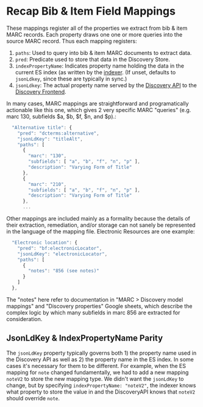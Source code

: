 # Recap Bib & Item Field Mappings

These mappings register all of the properties we extract from bib & item MARC records. Each property draws one one or more queries into the source MARC record. Thus each mapping registers:
 1. `paths`: Used to query into bib & item MARC documents to extract data.
 2. `pred`: Predicate used to store that data in the Discovery Store.
 3. `indexPropertyName`: Indicates property name holding the data in the current ES index (as written by the [indexer](https://github.com/nypl-discovery/discovery-api-indexer). (If unset, defaults to `jsonLdkey`, since these are typically in sync.)
 3. `jsonLdkey`: The actual property name served by the [Discovery API](https://github.com/nypl-discovery/discovery-api) to the [Discovery Frontend](https://github.com/nypl-discovery/discovery-front-end).
 
In many cases, MARC mappings are straightforward and programatically actionable like this one, which gives 2 very specific MARC "queries" (e.g. marc 130, subfields $a, $b, $f, $n, and $p).:

```js
  "Alternative title": {
    "pred": "dcterms:alternative",
    "jsonLdKey": "titleAlt",
    "paths": [
      {
        "marc": "130",
        "subfields": [ "a", "b", "f", "n", "p" ],
        "description": "Varying Form of Title"
      },
      {
        "marc": "210",
        "subfields": [ "a", "b", "f", "n", "p" ],
        "description": "Varying Form of Title"
      },
      ...
```

Other mappings are included mainly as a formality because the details of their extraction, remediation, and/or storage can not sanely be represented in the language of the mapping file. Electronic Resources are one example:

```js
  "Electronic location": {
    "pred": "bf:electronicLocator",
    "jsonLdKey": "electronicLocator",
    "paths": [
      {
        "notes": "856 (see notes)"
      }
    ]
  },
```

The "notes" here refer to documentation in "MARC > Discovery model mappings" and "Discovery properties" Google sheets, which describe the complex logic by which many subfields in marc 856 are extracted for consideration.

## JsonLdKey & IndexPropertyName Parity 

The `jsonLdKey` property typically governs both 1) the property name used in the Discovery API as well as 2) the property name in the ES index. In some cases it's necessary for them to be different. For example, when the ES mapping for `note` changed fundamentally, we had to add a new mapping `noteV2` to store the new mapping type. We didn't want the `jsonLdKey` to change, but by specifying `indexPropertyName: "noteV2"`, the indexer knows what property to store the value in and the DiscoveryAPI knows that `noteV2` should override `note`.
